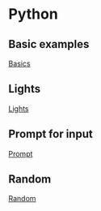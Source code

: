 # Python

## Basic examples

[Basics](basics.md)

## Lights

[Lights](lights.md)

## Prompt for input

[Prompt](prompt.md)

## Random

[Random](random.md)

